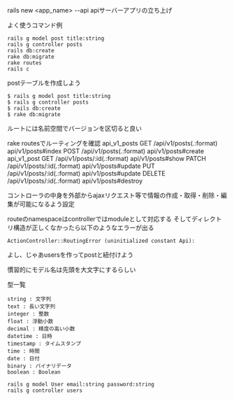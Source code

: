 rails new <app_name> --api apiサーバーアプリの立ち上げ

よく使うコマンド例

```
rails g model post title:string
rails g controller posts
rails db:create
rake db:migrate
rake routes
rails c
```

postテーブルを作成しよう

```
$ rails g model post title:string
$ rails g controller posts
$ rails db:create
$ rake db:migrate
```

ルートには名前空間でバージョンを区切ると良い

rake routesでルーティングを確認
api_v1_posts 
GET    /api/v1/posts(.:format)     api/v1/posts#index
POST   /api/v1/posts(.:format)     api/v1/posts#create
api_v1_post 
GET    /api/v1/posts/:id(.:format) api/v1/posts#show
PATCH  /api/v1/posts/:id(.:format) api/v1/posts#update
PUT    /api/v1/posts/:id(.:format) api/v1/posts#update
DELETE /api/v1/posts/:id(.:format) api/v1/posts#destroy

コントローラの中身を外部からajaxリクエスト等で情報の作成・取得・削除・編集が可能になるよう設定

routeのnamespaceはcontrollerではmoduleとして対応する
そしてディレクトリ構造が正しくなかったら以下のようなエラーが出る

```
ActionController::RoutingError (uninitialized constant Api):
```

よし、じゃあusersを作ってpostと紐付けよう

慣習的にモデル名は先頭を大文字にするらしい

型一覧
```
string : 文字列
text : 長い文字列
integer : 整数
float : 浮動小数
decimal : 精度の高い小数
datetime : 日時
timestamp : タイムスタンプ
time : 時間
date : 日付
binary : バイナリデータ
boolean : Boolean
```

```
rails g model User email:string password:string
rails g controller users
```
